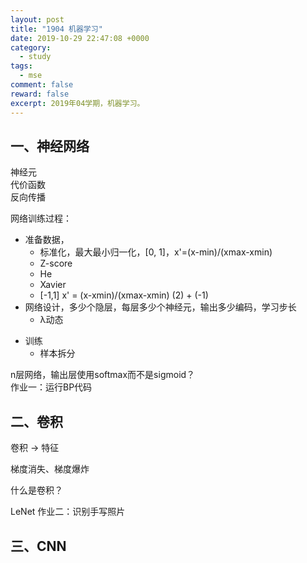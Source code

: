 ```yaml
---
layout: post
title: "1904 机器学习"
date: 2019-10-29 22:47:08 +0000
category:
  - study
tags:
  - mse
comment: false
reward: false
excerpt: 2019年04学期，机器学习。
---
```


## 一、神经网络

神经元  
代价函数  
反向传播  

网络训练过程：

- 准备数据，
  - 标准化，最大最小归一化，[0, 1]，x'=(x-min)/(xmax-xmin)
  - Z-score
  - He
  - Xavier
  - [-1,1]   x' = (x-xmin)/(xmax-xmin) (2) + (-1)
- 网络设计，多少个隐层，每层多少个神经元，输出多少编码，学习步长
  - λ动态

<!--
    - λt+1 = λ0 e^({)-\β\t)

$$
f(x) = \int_{-\infty}^\infty \hat f(\xi)\,e^{2 \pi \xi x} \,d\xi
$$

    - Adam
-->

- 训练
  - 样本拆分

n层网络，输出层使用softmax而不是sigmoid？  
作业一：运行BP代码

## 二、卷积

卷积 -> 特征

梯度消失、梯度爆炸

什么是卷积？

LeNet
作业二：识别手写照片

## 三、CNN
